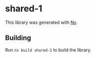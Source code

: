 # shared-1

This library was generated with [Nx](https://nx.dev).

## Building

Run `nx build shared-1` to build the library.
